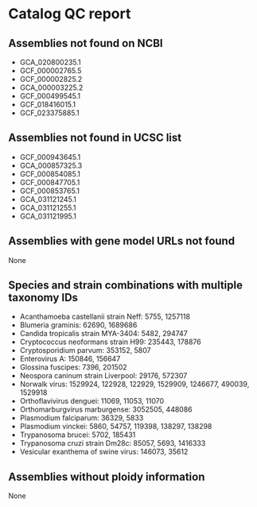 # Catalog QC report

## Assemblies not found on NCBI

- GCA_020800235.1
- GCF_000002765.5
- GCF_000002825.2
- GCA_000003225.2
- GCF_000499545.1
- GCF_018416015.1
- GCF_023375885.1

## Assemblies not found in UCSC list

- GCF_000943645.1
- GCA_000857325.3
- GCF_000854085.1
- GCF_000847705.1
- GCF_000853765.1
- GCA_031121245.1
- GCA_031121255.1
- GCA_031121995.1

## Assemblies with gene model URLs not found

None

## Species and strain combinations with multiple taxonomy IDs

- Acanthamoeba castellanii strain Neff: 5755, 1257118
- Blumeria graminis: 62690, 1689686
- Candida tropicalis strain MYA-3404: 5482, 294747
- Cryptococcus neoformans strain H99: 235443, 178876
- Cryptosporidium parvum: 353152, 5807
- Enterovirus A: 150846, 156647
- Glossina fuscipes: 7396, 201502
- Neospora caninum strain Liverpool: 29176, 572307
- Norwalk virus: 1529924, 122928, 122929, 1529909, 1246677, 490039, 1529918
- Orthoflavivirus denguei: 11069, 11053, 11070
- Orthomarburgvirus marburgense: 3052505, 448086
- Plasmodium falciparum: 36329, 5833
- Plasmodium vinckei: 5860, 54757, 119398, 138297, 138298
- Trypanosoma brucei: 5702, 185431
- Trypanosoma cruzi strain Dm28c: 85057, 5693, 1416333
- Vesicular exanthema of swine virus: 146073, 35612

## Assemblies without ploidy information

None